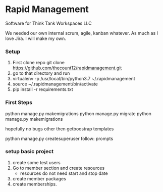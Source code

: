 # Rapid Management

Software for Think Tank Workspaces LLC

We needed our own internal scrum, agile, kanban whatever. As much as I love Jira. I will make my own.

### Setup

1. First clone repo git clone https://github.com/thecount12/rapidmanagement.git
2. go to that directory and run 
3. virtualenv -p /usr/local/bin/python3.7 ~/.rapidmanagement
3. source ~/.rapidmanagement/bin/activate
4. pip install -r requirements.txt

### First Steps

python manage.py makemigrations
python manage.py migrate
python manage.py makemigrations

hopefully no bugs other then getboostrap templates

python manage.py createsuperuser
follow: prompts

### setup basic project

1. create some test users
2. Go to member section and create resources
    * resources do not need start and stop date
3.  create member packages
4. create memberships. 
